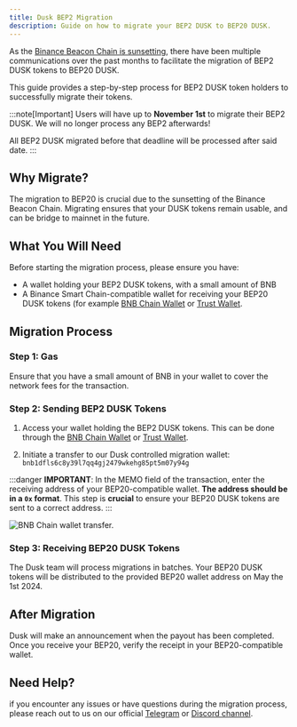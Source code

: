```yaml
---
title: Dusk BEP2 Migration
description: Guide on how to migrate your BEP2 DUSK to BEP20 DUSK.
---
```


As the <a href="https://www.bnbchain.org/en/blog/final-sunset-plan-of-bnb-beacon-chain" target="_blank">Binance Beacon Chain is sunsetting</a>, there have been multiple communications over the past months to facilitate the migration of BEP2 DUSK tokens to BEP20 DUSK.

This guide provides a step-by-step process for BEP2 DUSK token holders to successfully migrate their tokens.


:::note[Important]
Users will have up to **November 1st** to migrate their BEP2 DUSK. We will no longer process any BEP2 afterwards! 

All BEP2 DUSK migrated before that deadline will be processed after said date.
:::

## Why Migrate?

The migration to BEP20 is crucial due to the sunsetting of the Binance Beacon Chain. Migrating ensures that your DUSK tokens remain usable, and can be bridge to mainnet in the future.

## What You Will Need

Before starting the migration process, please ensure you have:

* A wallet holding your BEP2 DUSK tokens, with a small amount of BNB
* A Binance Smart Chain-compatible wallet for receiving your BEP20 DUSK tokens (for example [BNB Chain Wallet](https://www.bnbchain.org/en/binance-wallet) or [Trust Wallet](https://trustwallet.com/).

## Migration Process

### Step 1: Gas

Ensure that you have a small amount of BNB in your wallet to cover the network fees for the transaction.

### Step 2: Sending BEP2 DUSK Tokens

1. Access your wallet holding the BEP2 DUSK tokens. This can be done through the [BNB Chain Wallet](https://www.bnbchain.org/en/binance-wallet) or [Trust Wallet](https://trustwallet.com/).

2. Initiate a transfer to our Dusk controlled migration wallet: `bnb1dfls6c8y39l7qq4gj2479wkehg85pt5m07y94g`

:::danger
**IMPORTANT**: In the MEMO field of the transaction, enter the receiving address of your BEP20-compatible wallet. **The address should be in a `0x` format**. This step is **crucial** to ensure your BEP20 DUSK tokens are sent to a correct address.
:::

![BNB Chain wallet transfer.](../../../../assets/bnb-chain-wallet.png)

### Step 3: Receiving BEP20 DUSK Tokens 

The Dusk team will process migrations in batches. Your BEP20 DUSK tokens will be distributed to the provided BEP20 wallet address on May the 1st 2024.

## After Migration

Dusk will make an announcement when the payout has been completed. Once you receive your BEP20, verify the receipt in your BEP20-compatible wallet.

## Need Help?

if you encounter any issues or have questions during the migration process, please reach out to us on our official [Telegram](https://t.me/DuskNetwork) or [Discord channel](https://discord.com/channels/847466263064346624/1223314872834588865).
